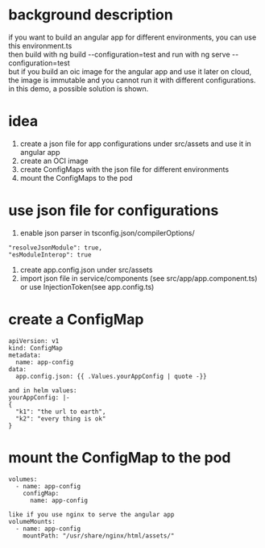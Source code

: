 # background description
if you want to build an angular app for different environments, you can use this environment.ts  
then build with ng build --configuration=test and run with ng serve --configuration=test  
but if you build an oic image for the angular app and use it later on cloud,  
the image is immutable and you cannot run it with different configurations.  
in this demo, a possible solution is shown.  

# idea
1. create a json file for app configurations under src/assets and use it in angular app  
2. create an OCI image
3. create ConfigMaps with the json file for different environments 
4. mount the ConfigMaps to the pod    

# use json file for configurations
1. enable json parser
in tsconfig.json/compilerOptions/    
```
"resolveJsonModule": true,    
"esModuleInterop": true
``` 
1. create app.config.json under src/assets
2. import json file in service/components (see src/app/app.component.ts) or use InjectionToken(see app.config.ts)  

# create a ConfigMap

```
apiVersion: v1
kind: ConfigMap
metadata:
  name: app-config
data:
  app.config.json: {{ .Values.yourAppConfig | quote -}}

and in helm values:
yourAppConfig: |-
{
  "k1": "the url to earth",
  "k2": "every thing is ok"
}
```

# mount the ConfigMap to the pod
```
volumes:
  - name: app-config
    configMap:
      name: app-config

like if you use nginx to serve the angular app
volumeMounts:
  - name: app-config
    mountPath: "/usr/share/nginx/html/assets/"

```
